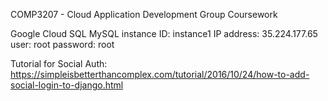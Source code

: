 COMP3207 - Cloud Application Development
Group Coursework


Google Cloud SQL
MySQL
instance ID: instance1
IP address: 35.224.177.65
user: root
password: root

Tutorial for Social Auth: https://simpleisbetterthancomplex.com/tutorial/2016/10/24/how-to-add-social-login-to-django.html
